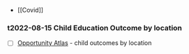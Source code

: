 - [[Covid]]

### t2022-08-15  Child Education Outcome by location

- [ ] [Opportunity Atlas](https://www.opportunityatlas.org/) - child outcomes by location
